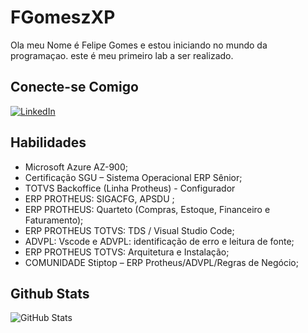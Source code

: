 
# FGomeszXP
Ola meu Nome é Felipe Gomes e estou iniciando no mundo da programaçao.
este é meu primeiro lab a ser realizado.

## Conecte-se Comigo
[![LinkedIn](https://img.shields.io/badge/LinkedIn-0077B5?style=for-the-badge&logo=linkedin&logoColor=white)](https://www.linkedin.com/in/felipe-gomes-pereira-376125189/)

## Habilidades

+ Microsoft Azure AZ-900;
+ Certificação SGU – Sistema Operacional ERP Sênior;
+ TOTVS Backoffice (Linha Protheus) - Configurador
+ ERP PROTHEUS: SIGACFG, APSDU ; 
+ ERP PROTHEUS: Quarteto (Compras, Estoque, Financeiro e Faturamento);
+ ERP PROTHEUS TOTVS: TDS / Visual Studio Code;
+ ADVPL: Vscode e ADVPL: identificação de erro e leitura de fonte;
+ ERP PROTHEUS TOTVS: Arquitetura e Instalação;
+ COMUNIDADE Stiptop – ERP Protheus/ADVPL/Regras de Negócio;

## Github Stats

![GitHub Stats](https://github-readme-stats.vercel.app/api?username=SEUUSERNAME&theme=transparent&bg_color=000&border_color=30A3DC&show_icons=true&icon_color=30A3DC&title_color=E94D5F&text_color=FFF)